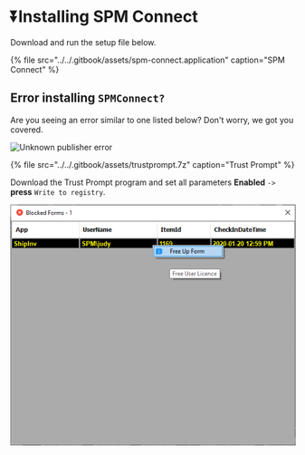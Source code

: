 # ⏬Installing SPM Connect

Download and run the setup file below.

{% file src="../../.gitbook/assets/spm-connect.application" caption="SPM Connect" %}

## Error installing `SPMConnect?`

Are you seeing an error similar to one listed below? Don't worry, we got you covered.

![Unknown publisher error](../../.gitbook/assets/image%20%289%29.png)

{% file src="../../.gitbook/assets/trustprompt.7z" caption="Trust Prompt" %}

Download the Trust Prompt program and set all parameters **Enabled** `->` **press** `Write to registry`.  

![](../../.gitbook/assets/image%20%287%29.png)

